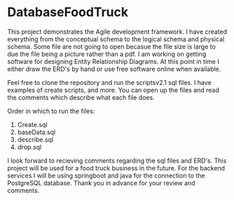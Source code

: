 # DatabaseFoodTruck
This project demonstrates the Agile development framework. I have created everything from the conceptual schema to the logical schema and physical schema. Some file are not going to open becasue the file size is large to due the file being a picture rather than a pdf.
I am working on getting software for designing Entity Relationship Diagrams. At this point in time I either draw the ERD's by hand or use free software online when available.

Feel free to clone the repository and run the scriptsv2.1 sql files. I have examples of create scripts, and more. You can open up the files and read the comments which describe what each file does.

Order in which to run the files:

1) Create.sql
2) baseData.sql
3) describe.sql
4) drop.sql

I look forward to recieving comments regarding the sql files and ERD's. This project will be used for a food truck business in the future. For the backend services I will be using springboot and java for the connection to the PostgreSQL database. Thank you in advance for your review and comments.
